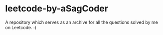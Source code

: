 # leetcode-by-aSagCoder
A repository which serves as an archive for all the questions solved by me on Leetcode. :)
